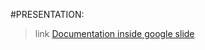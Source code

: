 #PRESENTATION: 

>link [Documentation inside google slide](https://docs.google.com/presentation/d/1m_esO_VhLrlXUGPfgdIHleCRE0-aXfnnAyM25cpDEpE/edit?usp=sharing)

